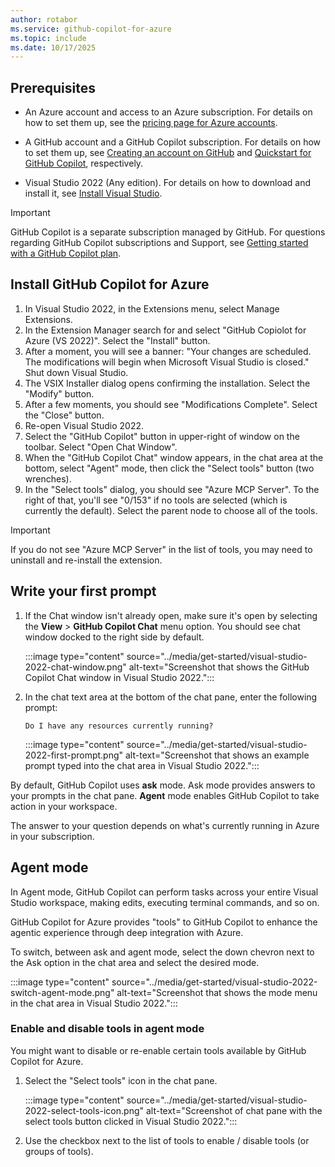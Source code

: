 ```yaml
---
author: rotabor
ms.service: github-copilot-for-azure
ms.topic: include
ms.date: 10/17/2025
---
```


## Prerequisites

- An Azure account and access to an Azure subscription. For details on how to set them up, see the [pricing page for Azure accounts](https://azure.microsoft.com/pricing/purchase-options/azure-account).

- A GitHub account and a GitHub Copilot subscription. For details on how to set them up, see [Creating an account on GitHub](https://docs.github.com/en/get-started/start-your-journey/creating-an-account-on-github) and [Quickstart for GitHub Copilot](https://docs.github.com/en/copilot/quickstart), respectively.

- Visual Studio 2022 (Any edition). For details on how to download and install it, see [Install Visual Studio](/visualstudio/install/install-visual-studio).

>[!IMPORTANT]
>GitHub Copilot is a separate subscription managed by GitHub. For questions regarding GitHub Copilot subscriptions and Support, see [Getting started with a GitHub Copilot plan](https://docs.github.com/en/copilot/how-tos/manage-your-account/get-started-with-a-copilot-plan).


## Install GitHub Copilot for Azure

1. In Visual Studio 2022, in the Extensions menu, select Manage Extensions. 
1. In the Extension Manager search for and select "GitHub Copiolot for Azure (VS 2022)". Select the "Install" button.
1. After a moment, you will see a banner: "Your changes are scheduled. The modifications will begin when Microsoft Visual Studio is closed." Shut down Visual Studio.
1. The VSIX Installer dialog opens confirming the installation. Select the "Modify" button.
1. After a few moments, you should see "Modifications Complete". Select the "Close" button.
1. Re-open Visual Studio 2022.
1. Select the "GitHub Copilot" button in upper-right of window on the toolbar. Select "Open Chat Window".
1. When the "GitHub Copilot Chat" window appears, in the chat area at the bottom, select "Agent" mode, then click the "Select tools" button (two wrenches).
1. In the "Select tools" dialog, you should see "Azure MCP Server". To the right of that, you'll see "0/153" if no tools are selected (which is currently the default). Select the parent node to choose all of the tools.

> [!Important]
> If you do not see "Azure MCP Server" in the list of tools, you may need to uninstall and re-install the extension.

## Write your first prompt

1. If the Chat window isn't already open, make sure it's open by selecting the **View** > **GitHub Copilot Chat** menu option. You should see chat window docked to the right side by default.

   :::image type="content" source="../media/get-started/visual-studio-2022-chat-window.png" alt-text="Screenshot that shows the GitHub Copilot Chat window in Visual Studio 2022.":::

1. In the chat text area at the bottom of the chat pane, enter the following prompt:

   ```prompt
   Do I have any resources currently running?
   ```

   :::image type="content" source="../media/get-started/visual-studio-2022-first-prompt.png" alt-text="Screenshot that shows an example prompt typed into the chat area in Visual Studio 2022.":::

By default, GitHub Copilot uses **ask** mode. Ask mode provides answers to your prompts in the chat pane. **Agent** mode enables GitHub Copilot to take action in your workspace.

The answer to your question depends on what's currently running in Azure in your subscription.

## Agent mode

In Agent mode, GitHub Copilot can perform tasks across your entire Visual Studio workspace, making edits, executing terminal commands, and so on.

GitHub Copilot for Azure provides "tools" to GitHub Copilot to enhance the agentic experience through deep integration with Azure.

To switch, between ask and agent mode, select the down chevron next to the Ask option in the chat area and select the desired mode.

   :::image type="content" source="../media/get-started/visual-studio-2022-switch-agent-mode.png" alt-text="Screenshot that shows the mode menu in the chat area in Visual Studio 2022.":::

### Enable and disable tools in agent mode

You might want to disable or re-enable certain tools available by GitHub Copilot for Azure.

1. Select the "Select tools" icon in the chat pane.

   :::image type="content" source="../media/get-started/visual-studio-2022-select-tools-icon.png" alt-text="Screenshot of chat pane with the select tools button clicked in Visual Studio 2022.":::

1. Use the checkbox next to the list of tools to enable / disable tools (or groups of tools).
